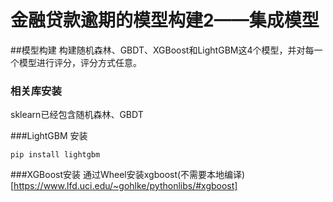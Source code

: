 # 金融贷款逾期的模型构建2——集成模型
##模型构建
构建随机森林、GBDT、XGBoost和LightGBM这4个模型，并对每一个模型进行评分，评分方式任意。

### 相关库安装
sklearn已经包含随机森林、GBDT

###LightGBM 安装 
```
pip install lightgbm
```
###XGBoost安装
通过Wheel安装xgboost(不需要本地编译)[https://www.lfd.uci.edu/~gohlke/pythonlibs/#xgboost]


